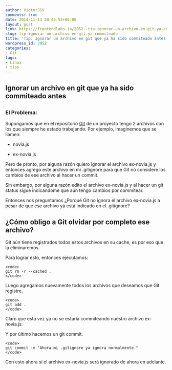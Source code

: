 ```yaml
---
author: VictorJSV
comments: true
date: 2014-11-13 20:46:53+00:00
layout: post
link: https://frontendlabs.io/2052--tip-ignorar-un-archivo-en-git-ya-commiteado
slug: tip-ignorar-un-archivo-en-git-ya-commiteado
title: 'Tip: Ignorar un archivo en git que ya ha sido commiteado antes'
wordpress_id: 2052
categories:
- Git
tags:
- Linux
- tips
---
```


## Ignorar un archivo en git que ya ha sido commiteado antes

## 


### El Problema:


Supongamos que en el repositorio [Git](http://git-scm.com/about) de un proyecto tengo 2 archivos con los que siempre he estado trabajando. Por ejemplo, imaginemos que se llamen:



	
  * novia.js

	
  * ex-novia.js





Pero de pronto, por alguna razón quiero ignorar el archivo ex-novia.js y entonces agrego este archivo en mi .gitignore para que Git no considere los cambios de ese archivo al hacer un commit.





Sin embargo, por alguna razón edito el archivo ex-novia.js y al hacer un git status sigue indicandome que aún tengo cambios por commitear.





Entonces nos preguntamos ¿Porqué Git no ignora el archivo ex-novia.js a pesar de que ese archivo yá está indicado en el .gitignore?





## ¿Cómo obligo a Git olvidar por completo ese archivo?



Git aún tiene registrados todos estos archivos en su cache, es por eso que la eliminaremos.

Para lograr esto, entonces ejecutamos:


    
    <code>
    git rm -r --cached .
    </code>
    



Luego agregamos nuevamente todos los archivos que deseamos que Git registre.


    
    <code>
    git add .
    </code>
    



Claro que esta vez ya no se estaría commiteando nuestro archivo ex-novia.js.

Y por último hacemos un git commit.


    
    <code>
    git commit -m "Ahora mi .gitignore ya ignora normalmente."
    </code>
    



Con esto ahora sí el archivo ex-novia.js será ignorado de ahora en adelante.
